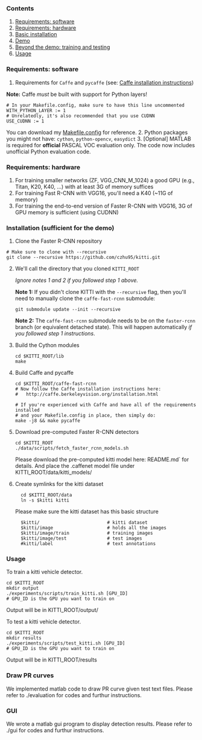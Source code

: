 
### Contents
1. [Requirements: software](#requirements-software)
2. [Requirements: hardware](#requirements-hardware)
3. [Basic installation](#installation-sufficient-for-the-demo)
4. [Demo](#demo)
5. [Beyond the demo: training and testing](#beyond-the-demo-installation-for-training-and-testing-models)
6. [Usage](#usage)

### Requirements: software

1. Requirements for `Caffe` and `pycaffe` (see: [Caffe installation instructions](http://caffe.berkeleyvision.org/installation.html))

  **Note:** Caffe *must* be built with support for Python layers!

  ```make
  # In your Makefile.config, make sure to have this line uncommented
  WITH_PYTHON_LAYER := 1
  # Unrelatedly, it's also recommended that you use CUDNN
  USE_CUDNN := 1
  ```

  You can download my [Makefile.config](http://www.cs.berkeley.edu/~rbg/fast-rcnn-data/Makefile.config) for reference.
2. Python packages you might not have: `cython`, `python-opencv`, `easydict`
3. [Optional] MATLAB is required for **official** PASCAL VOC evaluation only. The code now includes unofficial Python evaluation code.

### Requirements: hardware

1. For training smaller networks (ZF, VGG_CNN_M_1024) a good GPU (e.g., Titan, K20, K40, ...) with at least 3G of memory suffices
2. For training Fast R-CNN with VGG16, you'll need a K40 (~11G of memory)
3. For training the end-to-end version of Faster R-CNN with VGG16, 3G of GPU memory is sufficient (using CUDNN)

### Installation (sufficient for the demo)

1. Clone the Faster R-CNN repository
  ```Shell
  # Make sure to clone with --recursive
  git clone --recursive https://github.com/czhu95/kitti.git
  ```

2. We'll call the directory that you cloned `KITTI_ROOT`

   *Ignore notes 1 and 2 if you followed step 1 above.*

   **Note 1:** If you didn't clone KITTI with the `--recursive` flag, then you'll need to manually clone the `caffe-fast-rcnn` submodule:
    ```Shell
    git submodule update --init --recursive
    ```
    **Note 2:** The `caffe-fast-rcnn` submodule needs to be on the `faster-rcnn` branch (or equivalent detached state). This will happen automatically *if you followed step 1 instructions*.

3. Build the Cython modules
    ```Shell
    cd $KITTI_ROOT/lib
    make
    ```

4. Build Caffe and pycaffe
    ```Shell
    cd $KITTI_ROOT/caffe-fast-rcnn
    # Now follow the Caffe installation instructions here:
    #   http://caffe.berkeleyvision.org/installation.html

    # If you're experienced with Caffe and have all of the requirements installed
    # and your Makefile.config in place, then simply do:
    make -j8 && make pycaffe
    ```

5. Download pre-computed Faster R-CNN detectors
    ```Shell
    cd $KITTI_ROOT
    ./data/scripts/fetch_faster_rcnn_models.sh
    ```

    Please download the pre-computed kitti model here: 
        README.md` for details.
    And place the .caffenet model file under KITTI_ROOT/data/kitti_models/

6. Create symlinks for the kitti dataset
    ```Shell
      cd $KITTI_ROOT/data
      ln -s $kitti kitti
      ```
    Please make sure the kitti dataset has this basic structure

    ```Shell
      $kitti/                         # kitti dataset
      $kitti/image                    # holds all the images
      $kitti/image/train              # training images
      $kitti/image/test               # test images
      #kitti/label                    # text annotations
      ``` 

### Usage

To train a kitti vehicle detector.

```Shell
cd $KITTI_ROOT
mkdir output
./experiments/scripts/train_kitti.sh [GPU_ID] 
# GPU_ID is the GPU you want to train on
```
Output will be in KITTI_ROOT/output/

To test a kitti vehicle detector.

```Shell
cd $KITTI_ROOT
mkdir results
./experiments/scripts/test_kitti.sh [GPU_ID]
# GPU_ID is the GPU you want to train on
```
Output will be in KITTI_ROOT/results

### Draw PR curves

We implemented matlab code to draw PR curve given test text files. Please refer to ./evaluation for codes and furthur instructions.

### GUI

We wrote a matlab gui program to display detection results. Please refer to ./gui for
codes and furthur instructions.